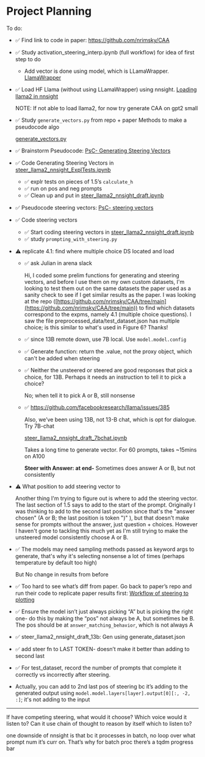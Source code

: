 # Project Planning

To do:

- ✅ Find link to code in paper: https://github.com/nrimsky/CAA
- ✅ Study activation_steering_interp.ipynb (full workflow) for idea of first step to do
    - Add vector is done using model, which is LLamaWrapper. [LlamaWrapper](Project%20Docs%20b831ce760ca248db9b8071691d76b7ee/LlamaWrapper%20261cf6a9e7b54ae580ddae995281ac3b.md)
- ✅ Load HF Llama (without using LLamaWrapper) using nnsight. [Loading llama2 in nnsight](Project%20Docs%20b831ce760ca248db9b8071691d76b7ee/Loading%20llama2%20in%20nnsight%2022f016e03ceb467995efb74a20864036.md)
    
    NOTE: If not able to load llama2, for now try generate CAA on gpt2 small
    
- ✅ Study `generate_vectors.py` from repo + paper Methods to make a pseudocode algo
    
    [generate_vectors.py](Project%20Docs%20b831ce760ca248db9b8071691d76b7ee/generate_vectors%20py%203e7523df7e2044f4a3dd145ff720d368.md) 
    
- ✅ Brainstorm Pseudocode: [PsC- Generating Steering Vectors](Project%20Docs%20b831ce760ca248db9b8071691d76b7ee/PsC-%20Generating%20Steering%20Vectors%208cfb1f9c9fe24d84baed58c9610d089b.md)
- ✅ Code Generating Steering Vectors in [steer_llama2_nnsight_ExplTests.ipynb](https://colab.research.google.com/drive/1CEFW2fIDhZZ08ZlpgnfEaeS2fvfMnZ0g)
    - ✅ explr tests on pieces of 1.5’s `calculate_h`
    - ✅ run on pos and neg prompts
    - ✅ Clean up and put in [steer_llama2_nnsight_draft.ipynb](https://colab.research.google.com/drive/172FZBqjhnFtkVlWYvHKuPUlWIdNlr9vV)
- ✅ Pseudocode steering vectors: [PsC- steering vectors](Project%20Docs%20b831ce760ca248db9b8071691d76b7ee/PsC-%20steering%20vectors%20444d5a9716234fe48231fba7d0d14de8.md)
- ✅ Code steering vectors
    - ✅ Start coding steering vectors in [steer_llama2_nnsight_draft.ipynb](https://colab.research.google.com/drive/172FZBqjhnFtkVlWYvHKuPUlWIdNlr9vV)
    - ✅ study `prompting_with_steering.py`
- ⚠️ replicate 4.1: find where multiple choice DS located and load
    - ✅ ask Julian in arena slack
        
        Hi, I coded some prelim functions for generating and steering vectors, and before I use them on my own custom datasets, I'm looking to test them out on the same datasets the paper used as a sanity check to see if I get similar results as the paper. I was looking at the repo ([https://github.com/nrimsky/CAA/tree/main](https://github.com/nrimsky/CAA/tree/main)) to find which datasets correspond to the expms, namely 4.1 (multiple choice questions). I saw the file preprocessed_data/test_dataset.json has multiple choice; is this similar to what's used in Figure 6? Thanks!
        
    - ✅ since 13B remote down, use 7B local. Use `model.model.config`
    - ✅ Generate function: return the .value, not the proxy object, which can't be added when steering
    - ✅ Neither the unsteered or steered are good responses that pick a choice, for 13B. Perhaps it needs an instruction to tell it to pick a choice?
        
        No; when tell it to pick A or B, still nonsense
        
    - ✅ https://github.com/facebookresearch/llama/issues/385
        
        Also, we’ve been using 13B, not 13-B chat, which is opt for dialogue. Try 7B-chat
        
        [steer_llama2_nnsight_draft_7bchat.ipynb](https://colab.research.google.com/drive/1c0FcOpM6ltSUoaTaqVtD_mhmjeeHOsZT)
        
        Takes a long time to generate vector. For 60 prompts, takes ~15mins on A100
        
        **Steer with Answer: at end-** Sometimes does answer A or B, but not consistently
        
- ⚠️ What position to add steering vector to
    
    Another thing I'm trying to figure out is where to add the steering vector. The last section of 1.5 says to add to the start of the prompt. Originally I was thinking to add to the second last position since that's the "answer chosen" (A or B; the last position is token ")" ), but that doesn't make sense for prompts without the answer, just question + choices. However I haven't gone to tackling this much yet as I'm still trying to make the unsteered model consistently choose A or B.
    
- ✅ The models may need sampling methods passed as keyword args to generate, that's why it's selecting nonsense a lot of times (perhaps temperature by default too high)
    
    But No change in results from before
    
- ✅ Too hard to see what’s diff from paper. Go back to paper’s repo and run their code to replicate paper results first: [Workflow of steering to plotting](Project%20Docs%20b831ce760ca248db9b8071691d76b7ee/Workflow%20of%20steering%20to%20plotting%2080e8afb20b7f48b696897cc1c4f6717e.md)
- ✅ Ensure the model isn’t just always picking “A” but is picking the right one- do this by making the “pos” not always be A, but sometimes be B. The pos should be at `answer_matching_behavior`, which is not always A
- ✅ steer_llama2_nnsight_draft_13b: Gen using generate_dataset.json
- ✅ add steer fn to LAST TOKEN- doesn’t make it better than adding to second last
- ✅ For test_dataset, record the number of prompts that complete it correctly vs incorrectly after steering.
- Actually, you can add to 2nd last pos of steering bc it’s adding to the generated output using `model.model.layers[layer].output[0][:, -2, :]`; it's not adding to the input

---

If have competing steering, what would it choose? Which voice would it listen to? Can it use chain of thought to reason by itself which to listen to?

one downside of nnsight is that bc it processes in batch, no loop over what prompt num it’s curr on. That’s why for batch proc there’s a tqdm progress bar